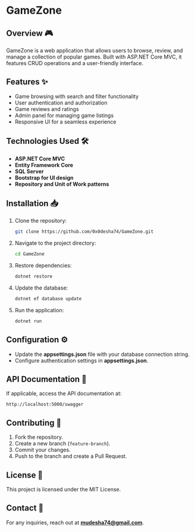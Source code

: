 # GameZone

## Overview 🎮
GameZone is a web application that allows users to browse, review, and manage a collection of popular games. Built with ASP.NET Core MVC, it features CRUD operations and a user-friendly interface.

## Features ✨
- Game browsing with search and filter functionality
- User authentication and authorization
- Game reviews and ratings
- Admin panel for managing game listings
- Responsive UI for a seamless experience

## Technologies Used 🛠
- **ASP.NET Core MVC**
- **Entity Framework Core**
- **SQL Server**
- **Bootstrap for UI design**
- **Repository and Unit of Work patterns**

## Installation 📥
1. Clone the repository:
   ```bash
   git clone https://github.com/0x0desha74/GameZone.git
   ```
2. Navigate to the project directory:
   ```bash
   cd GameZone
   ```
3. Restore dependencies:
   ```bash
   dotnet restore
   ```
4. Update the database:
   ```bash
   dotnet ef database update
   ```
5. Run the application:
   ```bash
   dotnet run
   ```

## Configuration ⚙️
- Update the **appsettings.json** file with your database connection string.
- Configure authentication settings in **appsettings.json**.

## API Documentation 📄
If applicable, access the API documentation at:
```
http://localhost:5000/swagger
```

## Contributing 🤝
1. Fork the repository.
2. Create a new branch (`feature-branch`).
3. Commit your changes.
4. Push to the branch and create a Pull Request.

## License 📜
This project is licensed under the MIT License.

## Contact 📧
For any inquiries, reach out at **mudesha74@gmail.com**.


